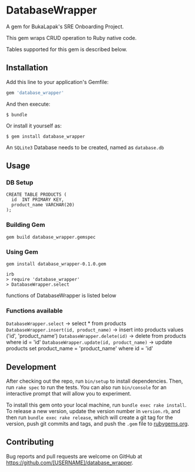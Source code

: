 # DatabaseWrapper

A gem for BukaLapak's SRE Onboarding Project.

This gem wraps CRUD operation to Ruby native code.

Tables supported for this gem is described below.

## Installation

Add this line to your application's Gemfile:

```ruby
gem 'database_wrapper'
```

And then execute:

    $ bundle

Or install it yourself as:

    $ gem install database_wrapper

An `SQLite3` Database needs to be created, named as `database.db` 

## Usage

### DB Setup

    CREATE TABLE PRODUCTS (
      id  INT PRIMARY KEY,
      product_name VARCHAR(20)
    );

### Building Gem

    gem build database_wrapper.gemspec

### Using Gem

    gem install database_wrapper-0.1.0.gem

    irb
    > require 'database_wrapper'
    > DatabaseWrapper.select

functions of DatabaseWrapper is listed below

### Functions available

`DatabaseWrapper.select` -> select * from products
`DatabaseWrapper.insert(id, product_name)` -> insert into products values ('id', 'product_name')
`DatabaseWrapper.delete(id)` -> delete from products where id = 'id'
`DatabaseWrapper.update(id, product_name)` -> update products set product_name = 'product_name' where id = 'id'

## Development

After checking out the repo, run `bin/setup` to install dependencies. Then, run `rake spec` to run the tests. You can also run `bin/console` for an interactive prompt that will allow you to experiment.

To install this gem onto your local machine, run `bundle exec rake install`. To release a new version, update the version number in `version.rb`, and then run `bundle exec rake release`, which will create a git tag for the version, push git commits and tags, and push the `.gem` file to [rubygems.org](https://rubygems.org).

## Contributing

Bug reports and pull requests are welcome on GitHub at https://github.com/[USERNAME]/database_wrapper.
